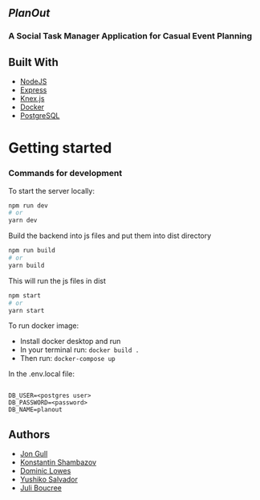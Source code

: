 ## _PlanOut_ 


### A Social Task Manager Application for Casual Event Planning

## Built With

 - [NodeJS](https://nodejs.org/en/docs/)
 - [Express](https://expressjs.com/) 
 - [Knex.js](http://knexjs.org/)
 - [Docker](https://docs.docker.com/)
 - [PostgreSQL](https://www.postgresql.org/docs/)
 

# Getting started

### Commands for development

To start the server locally: 

```bash
npm run dev
# or
yarn dev
```


Build the backend into js files and put them into dist directory

```bash
npm run build
# or
yarn build
```
This will run the js files in dist
```bash
npm start
# or
yarn start
```



To run docker image:

- Install docker desktop and run 
- In your terminal run: `docker build . `
- Then run: `docker-compose up `


In the .env.local file:
```

DB_USER=<postgres user>
DB_PASSWORD=<password>
DB_NAME=planout

```



## Authors

- [Jon Gull](https://github.com/JonrGull)
- [Konstantin Shambazov](https://github.com/Constantine7s)
- [Dominic Lowes](https://github.com/SodaJyu)
- [Yushiko Salvador](https://github.com/yushisalvador)
- [Juli Boucree](https://github.com/juliwithoutthee)
